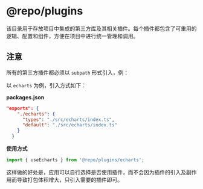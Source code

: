 # @repo/plugins

该目录用于存放项目中集成的第三方库及其相关插件。每个插件都包含了可重用的逻辑、配置和组件，方便在项目中进行统一管理和调用。

## 注意

所有的第三方插件都必须以 `subpath` 形式引入，例：

以 `echarts` 为例，引入方式如下：

**packages.json**

```json
"exports": {
    "./echarts": {
      "types": "./src/echarts/index.ts",
      "default": "./src/echarts/index.ts"
    }
  }
```

**使用方式**

```ts
import { useEcharts } from '@repo/plugins/echarts';
```

这样做的好处是，应用可以自行选择是否使用插件，而不会因为插件的引入及副作用而导致打包体积增大，只引入需要的插件即可。
